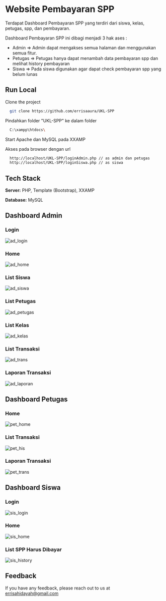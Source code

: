 # Website Pembayaran SPP

Terdapat Dashboard Pembayaran SPP yang terdiri dari siswa, kelas, petugas, spp, dan pembayaran. 

Dashboard Pembayaran SPP ini dibagi menjadi 3 hak ases :
- Admin => Admin dapat mengakses semua halaman dan menggunakan semua fitur.
- Petugas => Petugas hanya dapat menambah data pembayaran spp dan melihat history pembayaran
- Siswa => Pada siswa digunakan agar dapat check pembayaran spp yang belum lunas

## Run Local

Clone the project

```bash
  git clone https://github.com/errisaaura/UKL-SPP
```

Pindahkan folder "UKL-SPP" ke dalam folder 

```bash
  C:\xampp\htdocs\
```

Start Apache dan MySQL pada XXAMP

Akses pada browser dengan url

```bash
  http://localhost/UKL-SPP/loginAdmin.php // as admin dan petugas
  http://localhost/UKL-SPP/loginSiswa.php // as siswa
```

## Tech Stack

**Server:** PHP, Template (Bootstrap), XXAMP

**Database:** MySQL

## Dashboard Admin
### Login
![ad_login](https://github.com/errisaaura/Laundry_ReactJs/assets/71597004/ff9b23a1-6b42-4b69-a358-21b39e8be33d)
### Home
![ad_home](https://github.com/errisaaura/Laundry_ReactJs/assets/71597004/a1c76b88-c94d-41b1-98b9-537b76327e7c)
### List Siswa
![ad_siswa](https://github.com/errisaaura/Laundry_ReactJs/assets/71597004/6d06f1e1-0970-4fc6-948b-2f9f21750704)
### List Petugas
![ad_petugas](https://github.com/errisaaura/Laundry_ReactJs/assets/71597004/53d1cc7c-b31a-461a-a998-752cb9ec2177)
### List Kelas
![ad_kelas](https://github.com/errisaaura/Laundry_ReactJs/assets/71597004/3dc7fd1d-98a6-4688-8fac-2a6aa55075dc)
### List Transaksi
![ad_trans](https://github.com/errisaaura/Laundry_ReactJs/assets/71597004/59055287-e72c-4ed2-95c5-0138fa372fc1)
### Laporan Transaksi
![ad_laporan](https://github.com/errisaaura/Laundry_ReactJs/assets/71597004/2e3b0c4a-a17b-4729-bb38-62f643dd9034)

## Dashboard Petugas
### Home
![pet_home](https://github.com/errisaaura/Laundry_ReactJs/assets/71597004/88409280-ce85-4c60-81a7-96bd65bc6e08)
### List Transaksi
![pet_his](https://github.com/errisaaura/Laundry_ReactJs/assets/71597004/00049fe6-93c2-46fa-b7ed-daaa8a2defab)
### Laporan Transaksi
![pet_trans](https://github.com/errisaaura/Laundry_ReactJs/assets/71597004/952b3495-76a4-4a7a-bd79-e38a6b1d6f9d)

## Dashboard Siswa
### Login
![sis_login](https://github.com/errisaaura/Laundry_ReactJs/assets/71597004/1e95555a-a341-4be3-a648-baabad5e2243)
### Home
![sis_home](https://github.com/errisaaura/Laundry_ReactJs/assets/71597004/45c5471e-cd48-437e-96b2-592a146b24ba)
### List SPP Harus Dibayar
![sis_history](https://github.com/errisaaura/Laundry_ReactJs/assets/71597004/e79d9fd2-4e60-4989-b8f8-cf568f7ac773)



## Feedback

If you have any feedback, please reach out to us at errisahidayah@gmail.com

